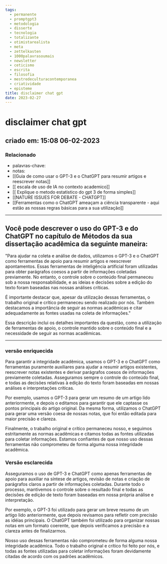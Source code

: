 ```yaml
---
tags:
  - permanente
  - promptgpt3
  - metodologia
  - disserte
  - tecnologia
  - totalizante
  - otimistarealista
  - meta
  - zettelkasten
  - 1000palavrasoumais
  - newsletter
  - ceticismo
  - escrita
  - filosofia
  - mestredeculturacontemporanea
  - criatividade
  - episteme
title: disclaimer chat gpt
date: 2023-02-27
---
```

# disclaimer chat gpt
## criado em: 15:08 06-02-2023

### Relacionado
- palavras-chave:
- notas: 
- [[Guia de como usar o GPT-3 e o ChatGPT para resumir artigos e reescrever notas]]
- [[ escala de uso de IA no contexto academico]]
- [[ Explique o metodo estatistico do gpt 3 de forma simples]]
- [[NATURE ISSUES FOR DEBATE - CHATGPT]]
- [[Ferramentas como o ChatGPT ameaçam a ciência transparente - aqui estão as nossas regras básicas para a sua utilização]]
---
## Você pode descrever o uso do GPT-3 e do ChatGPT no capítulo de Métodos da sua dissertação acadêmica da seguinte maneira:

"Para ajudar na coleta e análise de dados, utilizamos o GPT-3 e o ChatGPT como ferramentas de apoio para resumir artigos e reescrever apontamentos. Essas ferramentas de inteligência artificial foram utilizadas para obter parágrafos coesos a partir de informações coletadas previamente. No entanto, o controle sobre o conteúdo final permaneceu sob a nossa responsabilidade, e as ideias e decisões sobre a edição do texto foram baseadas nas nossas análises críticas.

É importante destacar que, apesar da utilização dessas ferramentas, o trabalho original e crítico permaneceu sendo realizado por nós. Também destacamos a importância de seguir as normas acadêmicas e citar adequadamente as fontes usadas na coleta de informações."

Essa descrição inclui os detalhes importantes da questão, como a utilização de ferramentas de apoio, o controle mantido sobre o conteúdo final e a necessidade de seguir as normas acadêmicas.

---
### versão enriquecida

Para garantir a integridade acadêmica, usamos o GPT-3 e o ChatGPT como ferramentas puramente auxiliares para ajudar a resumir artigos existentes, reescrever notas existentes e derivar parágrafos coesos de informações previamente coletadas. Asseguramos sempre o controle do conteúdo final, e todas as decisões relativas à edição do texto foram baseadas em nossas análises e interpretações críticas.

Por exemplo, usamos o GPT-3 para gerar um resumo de um artigo lido anteriormente, e depois o editamos para garantir que ele captasse os pontos principais do artigo original. Da mesma forma, utilizamos o ChatGPT para gerar uma versão coesa de nossas notas, que foi então editada para maior precisão e clareza.

Finalmente, o trabalho original e crítico permaneceu nosso, e seguimos estritamente as normas acadêmicas e citamos todas as fontes utilizadas para coletar informações. Estamos confiantes de que nosso uso dessas ferramentas não comprometeu de forma alguma nossa integridade acadêmica.

### Versão esclarecida

Asseguramos o uso de GPT-3 e ChatGPT como apenas ferramentas de apoio para auxiliar na síntese de artigos, revisão de notas e criação de parágrafos claros a partir de informações coletadas. Durante todo o processo, mantivemos o controle sobre o resultado final e todas as decisões de edição de texto foram baseadas em nossa própria análise e interpretação.

Por exemplo, o GPT-3 foi utilizado para gerar um breve resumo de um artigo lido anteriormente, que depois revisamos para refletir com precisão as idéias principais. O ChatGPT também foi utilizado para organizar nossas notas em um formato coerente, que depois verificamos a precisão e a clareza antes de finalizarmos.

Nosso uso dessas ferramentas não comprometeu de forma alguma nossa integridade acadêmica. Todo o trabalho original e crítico foi feito por nós, e todas as fontes utilizadas para coletar informações foram devidamente citadas de acordo com os padrões acadêmicos.